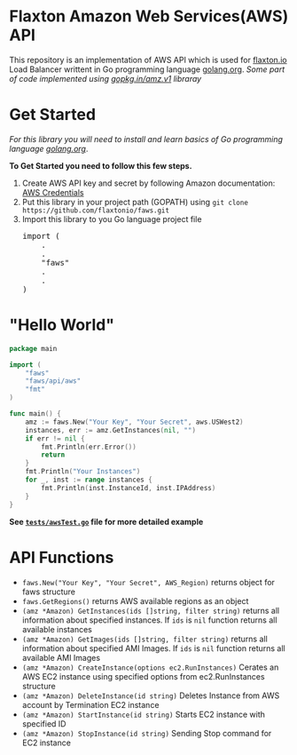 # Flaxton Amazon Web Services(AWS) API
<p>
This repository is an implementation of AWS API which is used for <a href="http://flaxton.io">flaxton.io</a> Load Balancer writtent in Go programming language <a href="http://golang.org">golang.org</a>. <i>Some part of code implemented using <a href="https://gopkg.in/amz.v1">gopkg.in/amz.v1</a> libraray</i>
</p>

# Get Started
<p>
<i>For this library you will need to install and learn basics of Go programming language <a href="http://golang.org">golang.org</a></i>.
</p>
<b>
To Get Started you need to follow this few steps.
</b>
<ol>
<li>
Create AWS API key and secret by following Amazon documentation: <a href="http://docs.aws.amazon.com/AWSSimpleQueueService/latest/SQSGettingStartedGuide/AWSCredentials.html">AWS Credentials</a>
</li>
<li>
Put this library in your project path (GOPATH) using
<code>git clone https://github.com/flaxtonio/faws.git</code>
</li>
<li>
Import this library to you Go language project file 
<pre>
import (
    .
    .
    "faws"
    .
    .
)
</pre>
</li>
</ol>

# "Hello World"
```go
package main

import (
	"faws"
	"faws/api/aws"
	"fmt"
)

func main() {
	amz := faws.New("Your Key", "Your Secret", aws.USWest2)
	instances, err := amz.GetInstances(nil, "")
	if err != nil {
		fmt.Println(err.Error())
		return
	}
	fmt.Println("Your Instances")
	for _, inst := range instances {
		fmt.Println(inst.InstanceId, inst.IPAddress)
	}
}
```
<b>See <a href="https://github.com/flaxtonio/faws/blob/master/tests/awsTest.go" target="_blank"><code>tests/awsTest.go</code></a> file for more detailed example</b>

# API Functions
<ul>
<li><code>faws.New("Your Key", "Your Secret", AWS_Region)</code> returns object for faws structure</li>
<li><code>faws.GetRegions()</code> returns AWS available regions as an object</li>
<li><code>(amz *Amazon) GetInstances(ids []string, filter string)</code> returns all information about specified instances. If <code>ids</code> is <code>nil</code> function returns all available instances</li>
<li><code>(amz *Amazon) GetImages(ids []string, filter string)</code> returns all information about specified AMI Images. If <code>ids</code> is <code>nil</code> function returns all available AMI Images</li>
<li><code>(amz *Amazon) CreateInstance(options ec2.RunInstances)</code> Cerates an AWS EC2 instance using specified options from ec2.RunInstances structure</li>
<li><code>(amz *Amazon) DeleteInstance(id string)</code> Deletes Instance from AWS account by Termination EC2 instance</li>
<li><code>(amz *Amazon) StartInstance(id string)</code> Starts EC2 instance with specified ID</li>
<li><code>(amz *Amazon) StopInstance(id string)</code> Sending Stop command for EC2 instance</li>
</ul>
